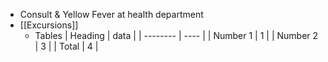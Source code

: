 - Consult & Yellow Fever at health department
- [[Excursions]]
	- Tables
	| Heading  | data |
	| -------- | ---- |
	| Number 1 | 1    |
	| Number 2 | 3    |
	| Total    | 4    |
<!-- TBLFM: @>$2=sum(@I..@-1) -->